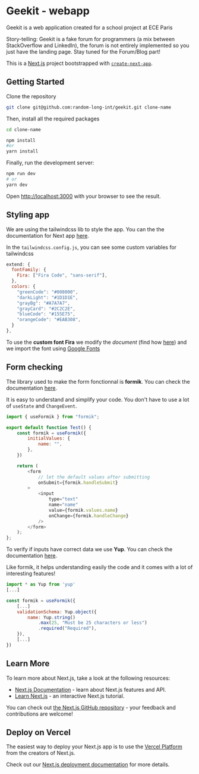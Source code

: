 # Geekit - webapp

Geekit is a web application created for a school project at ECE Paris

Story-telling: Geekit is a fake forum for programmers (a mix between StackOverflow and LinkedIn), the forum is not entirely implemented so you just have the landing page. Stay tuned for the Forum/Blog part!

This is a [Next.js](https://nextjs.org/) project bootstrapped with [`create-next-app`](https://github.com/vercel/next.js/tree/canary/packages/create-next-app).

## Getting Started

Clone the repository

```bash
git clone git@github.com:random-long-int/geekit.git clone-name
```

Then, install all the required packages

```bash
cd clone-name

npm install
#or
yarn install
```

Finally, run the development server:

```bash
npm run dev
# or
yarn dev
```

Open [http://localhost:3000](http://localhost:3000) with your browser to see the result.

## Styling app

We are using the tailwindcss lib to style the app. You can the the documentation for Next app [here](https://tailwindcss.com/docs/guides/nextjs).

In the `tailwindcss.config.js`, you can see some custom variables for tailwindcss

```js
extend: {
  fontFamily: {
    Fira: ["Fira Code", "sans-serif"],
  },
  colors: {
    "greenCode": "#008000",
    "darkLight": "#1D1D1E",
    "grayBg": "#A7A7A7",
    "grayCard": "#2C2C2E",
    "blueCode": "#155E75",
    "orangeCode": "#EAB308",
  }
},
```

To use the __custom font Fira__ we modify the *document* (find how [here](https://nextjs.org/docs/advanced-features/custom-document)) and we import the font using [Google Fonts](https://fonts.google.com/knowledge)

## Form checking

The library used to make the form fonctionnal is __formik__. You can check the documentation [here](https://formik.org/).

It is easy to understand and simplify your code. You don't have to use a lot of `useState` and `ChangeEvent`.

```js
import { useFormik } from "formik";

export default function Test() {
    const formik = useFormik({
        initialValues: {
            name: "",
        },
    })

    return (
        <form
            // let the default values after submitting
            onSubmit={formik.handleSubmit}
        >
            <input 
                type="text" 
                name="name" 
                value={formik.values.name} 
                onChange={formik.handleChange}
            />
        </form>
    );
};
```

To verify if inputs have correct data we use __Yup__. You can check the documentation [here](https://www.npmjs.com/package/yup).

Like formik, it helps understanding easily the code and it comes with a lot of interesting features!

```js
import * as Yup from 'yup'
[...]

const formik = useFormik({
    [...]
    validationSchema: Yup.object({
        name: Yup.string()
            .max(25, "Must be 25 characters or less")
            .required("Required"),
    }),
    [...]
})
```

## Learn More

To learn more about Next.js, take a look at the following resources:

- [Next.js Documentation](https://nextjs.org/docs) - learn about Next.js features and API.
- [Learn Next.js](https://nextjs.org/learn) - an interactive Next.js tutorial.

You can check out [the Next.js GitHub repository](https://github.com/vercel/next.js/) - your feedback and contributions are welcome!

## Deploy on Vercel

The easiest way to deploy your Next.js app is to use the [Vercel Platform](https://vercel.com/new?utm_medium=default-template&filter=next.js&utm_source=create-next-app&utm_campaign=create-next-app-readme) from the creators of Next.js.

Check out our [Next.js deployment documentation](https://nextjs.org/docs/deployment) for more details.
